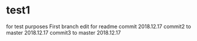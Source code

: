 # test1
for test purposes
First branch edit for readme
commit 2018.12.17
commit2 to master 2018.12.17
commit3 to master 2018.12.17
